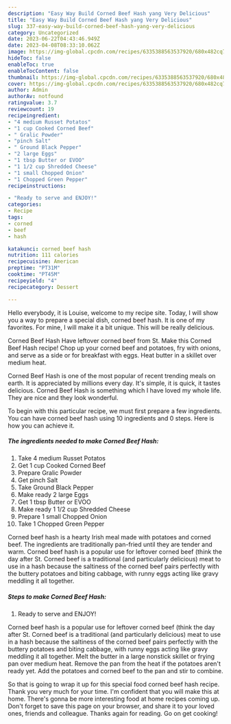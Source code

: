 ```yaml
---
description: "Easy Way Build Corned Beef Hash yang Very Delicious"
title: "Easy Way Build Corned Beef Hash yang Very Delicious"
slug: 337-easy-way-build-corned-beef-hash-yang-very-delicious
category: Uncategorized
date: 2023-06-22T04:43:46.949Z
date: 2023-04-08T08:33:10.062Z
image: https://img-global.cpcdn.com/recipes/6335388563537920/680x482cq70/corned-beef-hash-recipe-main-photo.jpg
hideToc: false
enableToc: true
enableTocContent: false
thumbnail: https://img-global.cpcdn.com/recipes/6335388563537920/680x482cq70/corned-beef-hash-recipe-main-photo.jpg
cover: https://img-global.cpcdn.com/recipes/6335388563537920/680x482cq70/corned-beef-hash-recipe-main-photo.jpg
author: Admin
authorAv: notfound
ratingvalue: 3.7
reviewcount: 19
recipeingredient:
- "4 medium Russet Potatos"
- "1 cup Cooked Corned Beef"
- " Gralic Powder"
- "pinch Salt"
- " Ground Black Pepper"
- "2 large Eggs"
- "1 tbsp Butter or EVOO"
- "1 1/2 cup Shredded Cheese"
- "1 small Chopped Onion"
- "1 Chopped Green Pepper"
recipeinstructions:

- "Ready to serve and ENJOY!"
categories:
- Recipe
tags:
- corned
- beef
- hash

katakunci: corned beef hash 
nutrition: 111 calories
recipecuisine: American
preptime: "PT31M"
cooktime: "PT45M"
recipeyield: "4"
recipecategory: Dessert

---
```



Hello everybody, it is Louise, welcome to my recipe site. Today, I will show you a way to prepare a special dish, corned beef hash. It is one of my favorites. For mine, I will make it a bit unique. This will be really delicious.

Corned Beef Hash Have leftover corned beef from St. Make this Corned Beef Hash recipe! Chop up your corned beef and potatoes, fry with onions, and serve as a side or for breakfast with eggs. Heat butter in a skillet over medium heat.

Corned Beef Hash is one of the most popular of recent trending meals on earth. It is appreciated by millions every day. It's simple, it is quick, it tastes delicious. Corned Beef Hash is something which I have loved my whole life. They are nice and they look wonderful.


To begin with this particular recipe, we must first prepare a few ingredients. You can have corned beef hash using 10 ingredients and 0 steps. Here is how you can achieve it.

<!--inarticleads1-->

##### The ingredients needed to make Corned Beef Hash:

1. Take 4 medium Russet Potatos
1. Get 1 cup Cooked Corned Beef
1. Prepare  Gralic Powder
1. Get pinch Salt
1. Take  Ground Black Pepper
1. Make ready 2 large Eggs
1. Get 1 tbsp Butter or EVOO
1. Make ready 1 1/2 cup Shredded Cheese
1. Prepare 1 small Chopped Onion
1. Take 1 Chopped Green Pepper


Corned beef hash is a hearty Irish meal made with potatoes and corned beef. The ingredients are traditionally pan-fried until they are tender and warm. Corned beef hash is a popular use for leftover corned beef (think the day after St. Corned beef is a traditional (and particularly delicious) meat to use in a hash because the saltiness of the corned beef pairs perfectly with the buttery potatoes and biting cabbage, with runny eggs acting like gravy meddling it all together. 

<!--inarticleads2-->

##### Steps to make Corned Beef Hash:


1. Ready to serve and ENJOY!

Corned beef hash is a popular use for leftover corned beef (think the day after St. Corned beef is a traditional (and particularly delicious) meat to use in a hash because the saltiness of the corned beef pairs perfectly with the buttery potatoes and biting cabbage, with runny eggs acting like gravy meddling it all together. Melt the butter in a large nonstick skillet or frying pan over medium heat. Remove the pan from the heat if the potatoes aren&#39;t ready yet. Add the potatoes and corned beef to the pan and stir to combine. 

So that is going to wrap it up for this special food corned beef hash recipe. Thank you very much for your time. I'm confident that you will make this at home. There's gonna be more interesting food at home recipes coming up. Don't forget to save this page on your browser, and share it to your loved ones, friends and colleague. Thanks again for reading. Go on get cooking!
